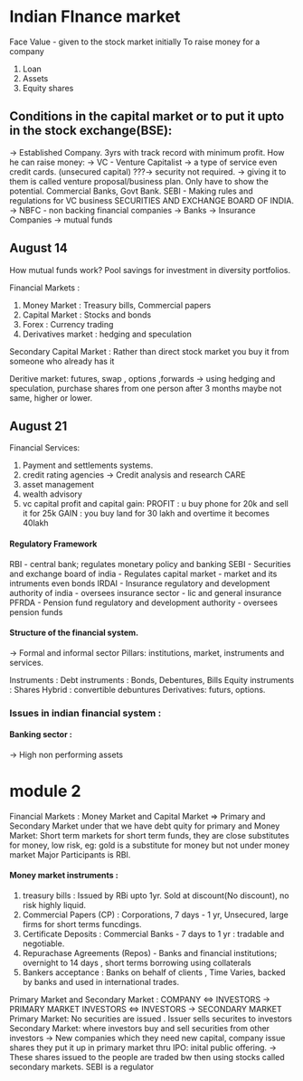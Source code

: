 # Indian FInance market 

Face Value - given to the stock market initially 
To raise money for a company
1. Loan 
2. Assets
3. Equity shares
## Conditions in the capital market or to put it upto in the stock exchange(BSE):
  ->  Established Company. 3yrs with track record with minimum profit.
How he can raise money: 
-> VC - Venture Capitalist -> a type of service even credit cards. (unsecured capital) ???-> security not required. -> giving it to them is called venture proposal/business plan. Only have to show the potential. 
Commercial Banks, Govt Bank.
SEBI - Making rules and regulations for VC business SECURITIES AND EXCHANGE BOARD OF INDIA. 
-> NBFC - non backing financial companies 
-> Banks
-> Insurance Companies
-> mutual funds
## August 14
How mutual funds work?
    Pool savings for investment in diversity portfolios.   

  Financial Markets :
  1. Money Market : Treasury bills, Commercial papers
  2. Capital Market : Stocks and bonds
  3. Forex : Currency trading
  4. Derivatives market : hedging and speculation

Secondary Capital Market : Rather than direct stock market you buy it from someone who already has it 

Deritive market: futures, swap , options ,forwards -> using hedging and speculation, purchase shares from one person after 3 months maybe not same, higher or lower. 
## August 21 
Financial Services:
 1. Payment and settlements systems.
 2. credit rating agencies -> Credit analysis and research CARE 
 3. asset management
 4. wealth advisory
 5. vc
capital profit and capital gain:
PROFIT : u buy phone for 20k and sell it for 25k
GAIN : you buy land for 30 lakh and overtime it becomes 40lakh

#### Regulatory Framework
  RBI - central bank; regulates monetary policy and banking 
  SEBI - Securities and exchange board of india - Regulates capital market - market and its intruments even bonds 
  IRDAI - Insurance regulatory and development authority of india - oversees insurance sector - lic and general insurance 
  PFRDA - Pension fund regulatory and development authority - oversees pension funds

#### Structure of the financial system. 
-> Formal and informal sector 
Pillars: institutions, market, instruments and services. 

Instruments :
Debt instruments : Bonds, Debentures, Bills
Equity instruments : Shares
Hybrid : convertible debuntures 
Derivatives: futurs, options. 

  ### Issues in indian financial system :
  #### Banking sector :
   -> High non performing assets 

# module 2
Financial Markets : Money Market and Capital Market => Primary and Secondary Market under that we have debt quity for primary and 
Money Market: Short term markets for short term funds, they are close substitutes for money, low risk, eg: gold is a substitute for money but not under money market 
Major Participants is RBI. 

#### Money market instruments : 
1. treasury bills : Issued by RBi upto 1yr. Sold at discount(No discount), no risk highly liquid. 
2. Commercial Papers (CP) : Corporations, 7 days - 1 yr, Unsecured, large firms for short terms funcdings.
3. Certificate Deposits : Commercial Banks - 7 days to 1 yr : tradable and negotiable.
4. Repurachase Agreements (Repos) - Banks and financial institutions; overnight to 14 days , short terms borrowing using collaterals
5. Bankers acceptance : Banks on behalf of clients , Time Varies, backed by banks and used in international trades. 

Primary Market and Secondary Market :
COMPANY <=> INVESTORS    -> PRIMARY MARKET
INVESTORS <=> INVESTORS   -> SECONDARY MARKET 
Primary Market: No securities are issued . Issuer sells securites to investors 
Secondary Market: where investors buy and sell securities from other investors
-> New companies which they need new capital, company issue shares they put it up in primary market thru IPO: inital public offering.
-> These shares issued to the people are traded bw then using stocks called secondary markets.
SEBI is a regulator 
